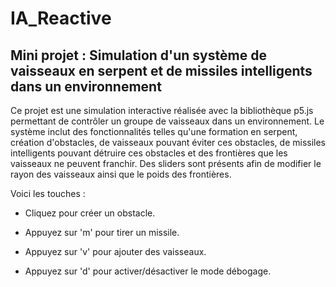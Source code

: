 # IA_Reactive
## Mini projet : Simulation d'un système de vaisseaux en serpent et de missiles intelligents dans un environnement


Ce projet est une simulation interactive réalisée avec la bibliothèque p5.js permettant de contrôler un groupe de vaisseaux dans un environnement. Le système inclut des fonctionnalités telles qu'une formation en serpent, création d'obstacles, de vaisseaux pouvant éviter ces obstacles, de missiles intelligents pouvant détruire ces obstacles et des frontières que les vaisseaux ne peuvent franchir. Des sliders sont présents afin de modifier le rayon des vaisseaux ainsi que le poids des frontières.

Voici les touches : 
* Cliquez pour créer un obstacle.

* Appuyez sur 'm' pour tirer un missile.

* Appuyez sur 'v' pour ajouter des vaisseaux.

* Appuyez sur 'd' pour activer/désactiver le mode débogage.
